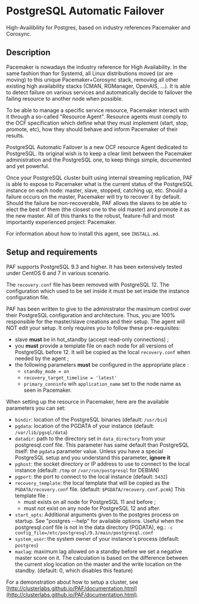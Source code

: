 # PostgreSQL Automatic Failover

High-Availibility for Postgres, based on industry references Pacemaker and
Corosync.

## Description

Pacemaker is nowadays the industry reference for High Availability. In the same
fashion than for Systemd, all Linux distributions moved (or are moving) to this
unique Pacemaker+Corosync stack, removing all other existing high availability
stacks (CMAN, RGManager, OpenAIS, ...). It is able to detect failure on various
services and automatically decide to failover the failing resource to another
node when possible.

To be able to manage a specific service resource, Pacemaker interact with it
through a so-called "Resource Agent". Resource agents must comply to the OCF
specification which define what they must implement (start, stop, promote,
etc), how they should behave and inform Pacemaker of their results.

PostgreSQL Automatic Failover is a new OCF resource Agent dedicated to
PostgreSQL. Its original wish is to keep a clear limit between the Pacemaker
administration and the PostgreSQL one, to keep things simple, documented and
yet powerful.

Once your PostgreSQL cluster built using internal streaming replication, PAF is
able to expose to Pacemaker what is the current status of the PostgreSQL
instance on each node: master, slave, stopped, catching up, etc. Should a
failure occurs on the master, Pacemaker will try to recover it by default.
Should the failure be non-recoverable, PAF allows the slaves to be able to
elect the best of them (the closest one to the old master) and promote it as
the new master. All of this thanks to the robust, feature-full and most
importantly experienced project: Pacemaker.

For information about how to install this agent, see `INSTALL.md`.

## Setup and requirements

PAF supports PostgreSQL 9.3 and higher. It has been extensively tested under
CentOS 6 and 7 in various scenario.

The `recovery.conf` file has been removed with PostgreSQL 12. The configuration
which used to be set inside it must be set inside the instance configuration
file.

PAF has been written to give to the administrator the maximum control
over their PostgreSQL configuration and architecture. Thus, you are 100%
responsible for the master/slave creations and their setup. The agent
will NOT edit your setup. It only requires you to follow these pre-requisites:

  * slave __must__ be in hot_standby (accept read-only connections) ;
  * you __must__ provide a template file on each node for all versions of
    PostgreSQL before 12. It will be copied as the local `recovery.conf` when
    needed by the agent ;
  * the following parameters __must__ be configured in the appropriate place :
    * `standby_mode = on`
    * `recovery_target_timeline = 'latest'`
    * `primary_conninfo` wih `application_name` set to the node name as seen
      in Pacemaker.

When setting up the resource in Pacemaker, here are the available parameters you
can set:

  * `bindir`: location of the PostgreSQL binaries (default: `/usr/bin`)
  * `pgdata`: location of the PGDATA of your instance (default:
    `/var/lib/pgsql/data`)
  * `datadir`: path to the directory set in `data_directory` from your
    postgresql.conf file. This parameter has same default than PostgreSQL
    itself: the `pgdata` parameter value. Unless you have a special PostgreSQL
    setup and you understand this parameter, __ignore it__
  * `pghost`: the socket directory or IP address to use to connect to the
    local instance (default: `/tmp` or `/var/run/postgresql` for DEBIAN)
  * `pgport`:  the port to connect to the local instance (default: `5432`)
  * `recovery_template`: the local template that will be copied as the
    `PGDATA/recovery.conf` file. (default: `$PGDATA/recovery.conf.pcmk`)
    This template file :
    * must exists on all node for PostgreSQL 11 and before ;
    * must not exist on any node for PostgreSQL 12 and after.
  * `start_opts`: Additional arguments given to the postgres process on startup.
    See "postgres --help" for available options. Useful when the postgresql.conf
    file is not in the data directory (PGDATA), eg.:
    `-c config_file=/etc/postgresql/9.3/main/postgresql.conf`
  * `system_user`: the system owner of your instance's process (default:
    `postgres`)
  * `maxlag`: maximum lag allowed on a standby before we set a negative master
    score on it. The calculation is based on the difference between the current
    xlog location on the master and the write location on the standby.
    (default: 0, which disables this feature)

For a demonstration about how to setup a cluster, see
[http://clusterlabs.github.io/PAF/documentation.html](http://clusterlabs.github.io/PAF/documentation.html).

